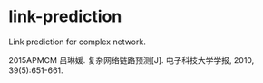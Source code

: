 # link-prediction
Link prediction for complex network.

2015APMCM
吕琳媛. 复杂网络链路预测[J]. 电子科技大学学报, 2010, 39(5):651-661.
